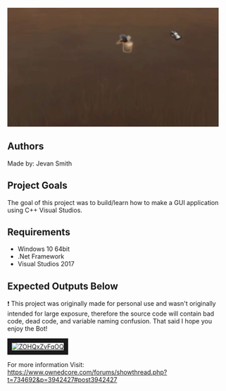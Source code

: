 ![demo gif1](sample.gif)

## Authors
Made by: Jevan Smith

## Project Goals
The goal of this project was to build/learn how to make a GUI application using C++ Visual Studios.

## Requirements
- Windows 10 64bit
- .Net Framework
- Visual Studios 2017

## Expected Outputs Below
:exclamation: This project was originally made for personal use and wasn't originally intended for large exposure, therefore the source code will contain bad code, dead code, and variable naming confusion. That said I hope you enjoy the Bot!

<a href="http://www.youtube.com/watch?feature=player_embedded&v=ZOHQxZvFqOQ
" target="_blank"><img src="http://img.youtube.com/vi/ZOHQxZvFqOQ/0.jpg" 
alt="ZOHQxZvFqOQ" width="240" height="180" border="10" /></a>

For more information Visit: 
https://www.ownedcore.com/forums/showthread.php?t=734692&p=3942427#post3942427
